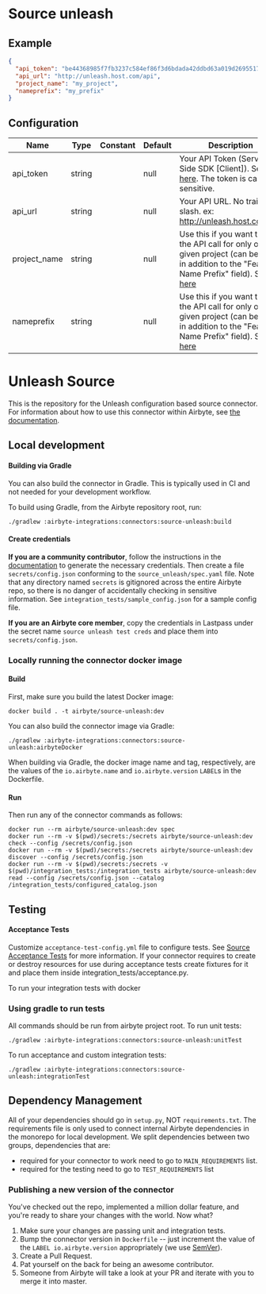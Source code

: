 # Source unleash

## Example
```json
{
  "api_token": "be44368985f7fb3237c584ef86f3d6bdada42ddbd63a019d26955178",
  "api_url": "http://unleash.host.com/api",
  "project_name": "my_project",
  "nameprefix": "my_prefix"
}
```

## Configuration
| Name | Type | Constant | Default | Description |
| --- | --- | --- | --- | --- |
|api_token|string||null|Your API Token (Server-Side SDK [Client]). See <a href="https://docs.getunleash.io/how-to/how-to-create-api-tokens/">here</a>. The token is case sensitive.|
|api_url|string||null|Your API URL. No trailing slash. ex: http://unleash.host.com/api|
|project_name|string||null|Use this if you want to filter the API call for only one given project (can be used in addition to the "Feature Name Prefix" field). See <a href="https://docs.getunleash.io/reference/api/legacy/unleash/client/features#filter-feature-toggles">here</a>|
|nameprefix|string||null|Use this if you want to filter the API call for only one given project (can be used in addition to the "Feature Name Prefix" field). See <a href="https://docs.getunleash.io/reference/api/legacy/unleash/client/features#filter-feature-toggles">here</a>|

# Unleash Source

This is the repository for the Unleash configuration based source connector.
For information about how to use this connector within Airbyte, see [the documentation](https://docs.airbyte.io/integrations/sources/unleash).

## Local development

#### Building via Gradle
You can also build the connector in Gradle. This is typically used in CI and not needed for your development workflow.

To build using Gradle, from the Airbyte repository root, run:
```
./gradlew :airbyte-integrations:connectors:source-unleash:build
```

#### Create credentials
**If you are a community contributor**, follow the instructions in the [documentation](https://docs.airbyte.io/integrations/sources/unleash)
to generate the necessary credentials. Then create a file `secrets/config.json` conforming to the `source_unleash/spec.yaml` file.
Note that any directory named `secrets` is gitignored across the entire Airbyte repo, so there is no danger of accidentally checking in sensitive information.
See `integration_tests/sample_config.json` for a sample config file.

**If you are an Airbyte core member**, copy the credentials in Lastpass under the secret name `source unleash test creds`
and place them into `secrets/config.json`.

### Locally running the connector docker image

#### Build
First, make sure you build the latest Docker image:
```
docker build . -t airbyte/source-unleash:dev
```

You can also build the connector image via Gradle:
```
./gradlew :airbyte-integrations:connectors:source-unleash:airbyteDocker
```
When building via Gradle, the docker image name and tag, respectively, are the values of the `io.airbyte.name` and `io.airbyte.version` `LABEL`s in
the Dockerfile.

#### Run
Then run any of the connector commands as follows:
```
docker run --rm airbyte/source-unleash:dev spec
docker run --rm -v $(pwd)/secrets:/secrets airbyte/source-unleash:dev check --config /secrets/config.json
docker run --rm -v $(pwd)/secrets:/secrets airbyte/source-unleash:dev discover --config /secrets/config.json
docker run --rm -v $(pwd)/secrets:/secrets -v $(pwd)/integration_tests:/integration_tests airbyte/source-unleash:dev read --config /secrets/config.json --catalog /integration_tests/configured_catalog.json
```
## Testing

#### Acceptance Tests
Customize `acceptance-test-config.yml` file to configure tests. See [Source Acceptance Tests](https://docs.airbyte.io/connector-development/testing-connectors/source-acceptance-tests-reference) for more information.
If your connector requires to create or destroy resources for use during acceptance tests create fixtures for it and place them inside integration_tests/acceptance.py.

To run your integration tests with docker

### Using gradle to run tests
All commands should be run from airbyte project root.
To run unit tests:
```
./gradlew :airbyte-integrations:connectors:source-unleash:unitTest
```
To run acceptance and custom integration tests:
```
./gradlew :airbyte-integrations:connectors:source-unleash:integrationTest
```

## Dependency Management
All of your dependencies should go in `setup.py`, NOT `requirements.txt`. The requirements file is only used to connect internal Airbyte dependencies in the monorepo for local development.
We split dependencies between two groups, dependencies that are:
* required for your connector to work need to go to `MAIN_REQUIREMENTS` list.
* required for the testing need to go to `TEST_REQUIREMENTS` list

### Publishing a new version of the connector
You've checked out the repo, implemented a million dollar feature, and you're ready to share your changes with the world. Now what?
1. Make sure your changes are passing unit and integration tests.
1. Bump the connector version in `Dockerfile` -- just increment the value of the `LABEL io.airbyte.version` appropriately (we use [SemVer](https://semver.org/)).
1. Create a Pull Request.
1. Pat yourself on the back for being an awesome contributor.
1. Someone from Airbyte will take a look at your PR and iterate with you to merge it into master.
